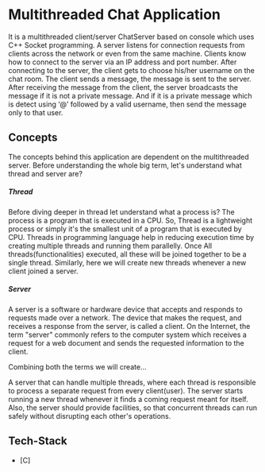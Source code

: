 # Multithreaded Chat Application

It is a multithreaded client/server ChatServer based on console which uses C++ Socket programming. A server listens for connection requests from clients across the network or even from the same machine. Clients know how to connect to the server via an IP address and port number. After connecting to the server, the client gets to choose his/her username on the chat room. The client sends a message, the message is sent to the server. After receiving the message from the client, the server broadcasts the message if it is not a private message. And if it is a private message which is detect using ‘@’ followed by a valid username, then send the message only to that user.



## Concepts
The concepts behind this application are dependent on the multithreaded server. Before understanding the whole big term, let's understand what thread and server are?
##### Thread
Before diving deeper in thread let understand what a process is?
The process is a program that is executed in a CPU. So, Thread is a lightweight process or simply it's the smallest unit of a program that is executed by CPU. Threads in programming language help in reducing execution time by creating multiple threads and running them parallelly.
Once All threads(functionalities) executed, all these will be joined together to be a single thread. Similarly, here we will create new threads whenever a new client joined a server.
##### Server
A server is a software or hardware device that accepts and responds to requests made over a network. The device that makes the request, and receives a response from the server, is called a client. On the Internet, the term "server" commonly refers to the computer system which receives a request for a web document and sends the requested information to the client.

Combining both the terms we will create...

A server that can handle multiple threads, where each thread is responsible to process a separate request from every client(user). The server starts running a new thread whenever it finds a coming request meant for itself. Also, the server should provide facilities, so that concurrent threads can run safely without disrupting each other's operations.

## Tech-Stack
- [C]
